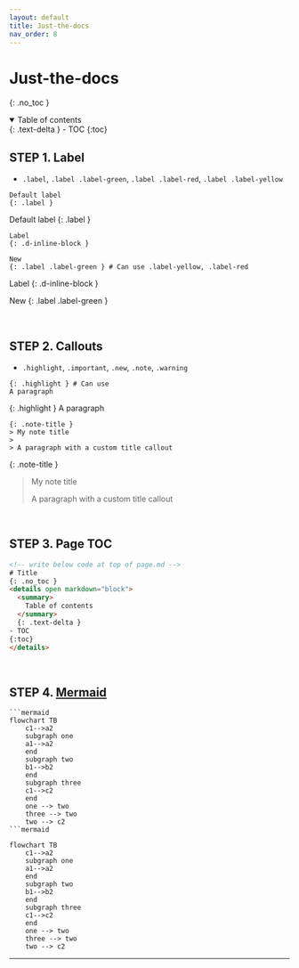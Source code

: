 ```yaml
---
layout: default
title: Just-the-docs
nav_order: 8
---
```

# Just-the-docs
{: .no_toc }
<details open markdown="block">
  <summary>
    Table of contents
  </summary>
  {: .text-delta }
- TOC
{:toc}
</details>

<!---------------------------------- STEP 1 ---------------------------------->
## STEP 1. Label

* `.label`, `.label .label-green`, `.label .label-red`, `.label .label-yellow`

```
Default label
{: .label }
```

Default label
{: .label }


```
Label
{: .d-inline-block }

New
{: .label .label-green } # Can use .label-yellow, .label-red
```

Label
{: .d-inline-block }

New
{: .label .label-green }

<br>

<!---------------------------------- STEP 2 ---------------------------------->
## STEP 2. Callouts
* `.highlight`, `.important`, `.new`, `.note`, `.warning`
```
{: .highlight } # Can use 
A paragraph
```

{: .highlight }
A paragraph


```
{: .note-title }
> My note title
>
> A paragraph with a custom title callout
```

{: .note-title }
> My note title
>
> A paragraph with a custom title callout

<br>

<!---------------------------------- STEP 3 ---------------------------------->
## STEP 3. Page TOC

```html
<!-- write below code at top of page.md -->
# Title
{: .no_toc }
<details open markdown="block">
  <summary>
    Table of contents
  </summary>
  {: .text-delta }
- TOC
{:toc}
</details>
```

<br>

<!---------------------------------- STEP 3 ---------------------------------->
## STEP 4. [Mermaid]

```
```mermaid
flowchart TB
    c1-->a2
    subgraph one
    a1-->a2
    end
    subgraph two
    b1-->b2
    end
    subgraph three
    c1-->c2
    end
    one --> two
    three --> two
    two --> c2
```mermaid
```

```mermaid
flowchart TB
    c1-->a2
    subgraph one
    a1-->a2
    end
    subgraph two
    b1-->b2
    end
    subgraph three
    c1-->c2
    end
    one --> two
    three --> two
    two --> c2
```


---
[Mermaid]: https://mermaid.js.org/syntax/flowchart.html